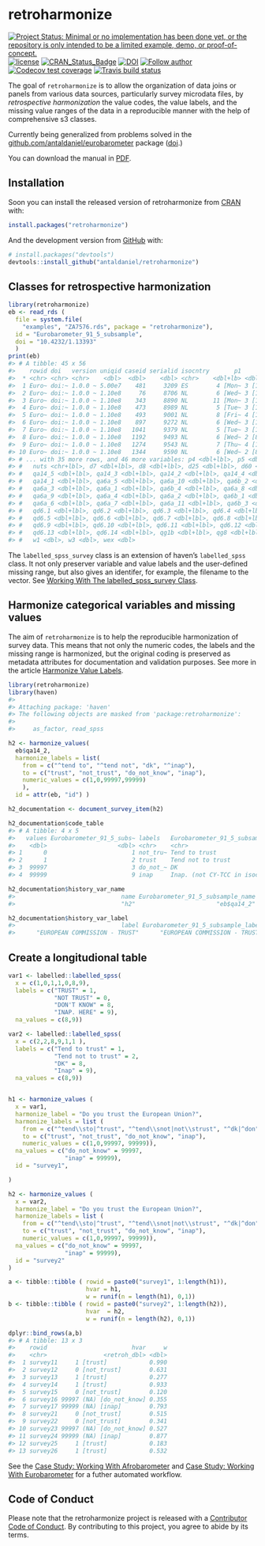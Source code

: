 
<!-- README.md is generated from README.Rmd. Please edit that file -->

# retroharmonize

<!-- badges: start -->

[![Project Status: Minimal or no implementation has been done yet, or
the repository is only intended to be a limited example, demo, or
proof-of-concept.](https://www.repostatus.org/badges/latest/concept.svg)](https://www.repostatus.org/#concept)
[![license](https://img.shields.io/badge/license-GPL--3-blue.svg)](https://www.gnu.org/licenses/gpl-3.0.en.html)
[![CRAN\_Status\_Badge](https://www.r-pkg.org/badges/version/eurobarometer)](https://cran.r-project.org/package=eurobarometer)
[![DOI](https://zenodo.org/badge/DOI/10.5281/zenodo.3937746.svg)](https://doi.org/10.5281/zenodo.3937746)
[![Follow
author](https://img.shields.io/twitter/follow/antaldaniel.svg?style=social)](https://twitter.com/intent/follow?screen_name=antaldaniel)
[![Codecov test
coverage](https://codecov.io/gh/antaldaniel/retroharmonize/branch/master/graph/badge.svg)](https://codecov.io/gh/antaldaniel/retroharmonize?branch=master)
[![Travis build
status](https://travis-ci.com/antaldaniel/retroharmonize.svg?branch=master)](https://travis-ci.com/antaldaniel/retroharmonize)
<!-- badges: end -->

The goal of `retroharmonize` is to allow the organization of data joins
or panels from various data sources, particularly survey microdata
files, by *retrospective harmonization* the value codes, the value
labels, and the missing value ranges of the data in a reproducible
manner with the help of comprehensive s3 classes.

Currently being generalized from problems solved in the
[github.com/antaldaniel/eurobarometer](\(https://github.com/antaldaniel/eurobarometer\))
package ([doi](https://doi.org/10.5281/zenodo.3825700).)

You can download the manual in [PDF](retroharmonize_0.1.1.pdf).

## Installation

Soon you can install the released version of retroharmonize from
[CRAN](https://CRAN.R-project.org) with:

``` r
install.packages("retroharmonize")
```

And the development version from [GitHub](https://github.com/) with:

``` r
# install.packages("devtools")
devtools::install_github("antaldaniel/retroharmonize")
```

## Classes for retrospective harmonization

``` r
library(retroharmonize)
eb <- read_rds ( 
  file = system.file(
    "examples", "ZA7576.rds", package = "retroharmonize"), 
  id = "Eurobarometer_91_5_subsample", 
  doi = "10.4232/1.13393"
  )
print(eb)
#> # A tibble: 45 x 56
#>    rowid doi   version uniqid caseid serialid isocntry       p1      p2    p3
#>  * <chr> <chr> <chr>    <dbl>  <dbl>    <dbl> <chr>    <dbl+lb> <dbl+l> <dbl>
#>  1 Euro~ doi:~ 1.0.0 ~ 5.00e7    481     3209 ES        4 [Mon~ 3 [13 ~    25
#>  2 Euro~ doi:~ 1.0.0 ~ 1.10e8     76     8706 NL        6 [Wed~ 3 [13 ~    58
#>  3 Euro~ doi:~ 1.0.0 ~ 1.10e8    343     8890 NL       11 [Mon~ 3 [13 ~    56
#>  4 Euro~ doi:~ 1.0.0 ~ 1.10e8    473     8989 NL        5 [Tue~ 3 [13 ~    62
#>  5 Euro~ doi:~ 1.0.0 ~ 1.10e8    493     9001 NL        8 [Fri~ 4 [17 ~    30
#>  6 Euro~ doi:~ 1.0.0 ~ 1.10e8    897     9272 NL        6 [Wed~ 3 [13 ~    56
#>  7 Euro~ doi:~ 1.0.0 ~ 1.10e8   1041     9379 NL        5 [Tue~ 3 [13 ~    57
#>  8 Euro~ doi:~ 1.0.0 ~ 1.10e8   1192     9493 NL        6 [Wed~ 2 [8 -~    60
#>  9 Euro~ doi:~ 1.0.0 ~ 1.10e8   1274     9543 NL        7 [Thu~ 4 [17 ~    57
#> 10 Euro~ doi:~ 1.0.0 ~ 1.10e8   1344     9590 NL        6 [Wed~ 2 [8 -~    83
#> # ... with 35 more rows, and 46 more variables: p4 <dbl+lbl>, p5 <dbl+lbl>,
#> #   nuts <chr+lbl>, d7 <dbl+lbl>, d8 <dbl+lbl>, d25 <dbl+lbl>, d60 <dbl+lbl>,
#> #   qa14_5 <dbl+lbl>, qa14_3 <dbl+lbl>, qa14_2 <dbl+lbl>, qa14_4 <dbl+lbl>,
#> #   qa14_1 <dbl+lbl>, qa6a_5 <dbl+lbl>, qa6a_10 <dbl+lbl>, qa6b_2 <dbl+lbl>,
#> #   qa6a_3 <dbl+lbl>, qa6a_1 <dbl+lbl>, qa6b_4 <dbl+lbl>, qa6a_8 <dbl+lbl>,
#> #   qa6a_9 <dbl+lbl>, qa6a_4 <dbl+lbl>, qa6a_2 <dbl+lbl>, qa6b_1 <dbl+lbl>,
#> #   qa6a_6 <dbl+lbl>, qa6a_7 <dbl+lbl>, qa6a_11 <dbl+lbl>, qa6b_3 <dbl+lbl>,
#> #   qd6.1 <dbl+lbl>, qd6.2 <dbl+lbl>, qd6.3 <dbl+lbl>, qd6.4 <dbl+lbl>,
#> #   qd6.5 <dbl+lbl>, qd6.6 <dbl+lbl>, qd6.7 <dbl+lbl>, qd6.8 <dbl+lbl>,
#> #   qd6.9 <dbl+lbl>, qd6.10 <dbl+lbl>, qd6.11 <dbl+lbl>, qd6.12 <dbl+lbl>,
#> #   qd6.13 <dbl+lbl>, qd6.14 <dbl+lbl>, qg1b <dbl+lbl>, qg8 <dbl+lbl>,
#> #   w1 <dbl>, w3 <dbl>, wex <dbl>
```

The `labelled_spss_survey` class is an extension of haven’s
`labelled_spss` class. It not only preserver variable and value labels
and the user-defined missing range, but also gives an identifer, for
example, the filename to the vector. See [Working With The
labelled\_spss\_survey
Class](http://retroharmonize.satellitereport.com/articles/labelled_spss_survey.html).

## Harmonize categorical variables and missing values

The aim of `retroharmonize` is to help the reproducible harmonization of
survey data. This means that not only the numeric codes, the labels and
the missing range is harmonized, but the original coding is preserved as
metadata attributes for documentation and validation purposes. See more
in the article [Harmonize Value
Labels](http://retroharmonize.satellitereport.com/articles/harmonize_labels.html).

``` r
library(retroharmonize)
library(haven)
#> 
#> Attaching package: 'haven'
#> The following objects are masked from 'package:retroharmonize':
#> 
#>     as_factor, read_spss

h2 <- harmonize_values(
  eb$qa14_2,  
  harmonize_labels = list(
    from = c("^tend to", "^tend not", "dk", "^inap"), 
    to = c("trust", "not_trust", "do_not_know", "inap"), 
    numeric_values = c(1,0,99997,99999)
    ), 
  id = attr(eb, "id") )

h2_documentation <- document_survey_item(h2)
```

``` r
h2_documentation$code_table
#> # A tibble: 4 x 5
#>   values Eurobarometer_91_5_subs~ labels   Eurobarometer_91_5_subsample~ missing
#>    <dbl>                    <dbl> <chr>    <chr>                         <lgl>  
#> 1      0                        1 not_tru~ Tend to trust                 FALSE  
#> 2      1                        2 trust    Tend not to trust             FALSE  
#> 3  99997                        3 do_not_~ DK                            TRUE   
#> 4  99999                        9 inap     Inap. (not CY-TCC in isocntr~ TRUE
```

``` r
h2_documentation$history_var_name
#>                              name Eurobarometer_91_5_subsample_name 
#>                              "h2"                       "eb$qa14_2"
```

``` r
h2_documentation$history_var_label
#>                              label Eurobarometer_91_5_subsample_label 
#>      "EUROPEAN COMMISSION - TRUST"      "EUROPEAN COMMISSION - TRUST"
```

## Create a longitudional table

``` r
var1 <- labelled::labelled_spss(
  x = c(1,0,1,1,0,8,9), 
  labels = c("TRUST" = 1, 
             "NOT TRUST" = 0, 
             "DON'T KNOW" = 8, 
             "INAP. HERE" = 9), 
  na_values = c(8,9))

var2 <- labelled::labelled_spss(
  x = c(2,2,8,9,1,1 ), 
  labels = c("Tend to trust" = 1, 
             "Tend not to trust" = 2, 
             "DK" = 8, 
             "Inap" = 9), 
  na_values = c(8,9))


h1 <- harmonize_values (
  x = var1, 
  harmonize_label = "Do you trust the European Union?",
  harmonize_labels = list ( 
    from = c("^tend\\sto|^trust", "^tend\\snot|not\\strust", "^dk|^don", "^inap"), 
    to = c("trust", "not_trust", "do_not_know", "inap"),
    numeric_values = c(1,0,99997, 99999)), 
  na_values = c("do_not_know" = 99997,
                "inap" = 99999), 
  id = "survey1",

)

h2 <- harmonize_values (
  x = var2, 
  harmonize_label = "Do you trust the European Union?",
  harmonize_labels = list ( 
    from = c("^tend\\sto|^trust", "^tend\\snot|not\\strust", "^dk|^don", "^inap"), 
    to = c("trust", "not_trust", "do_not_know", "inap"),
    numeric_values = c(1,0,99997, 99999)), 
  na_values = c("do_not_know" = 99997,
                "inap" = 99999), 
  id = "survey2"
)

a <- tibble::tibble ( rowid = paste0("survey1", 1:length(h1)),
                      hvar = h1, 
                      w = runif(n = length(h1), 0,1))
b <- tibble::tibble ( rowid = paste0("survey2", 1:length(h2)),
                      hvar  = h2, 
                      w = runif(n = length(h2), 0,1))

dplyr::bind_rows(a,b)
#> # A tibble: 13 x 3
#>    rowid                        hvar     w
#>    <chr>                <retroh_dbl> <dbl>
#>  1 survey11     1 [trust]            0.990
#>  2 survey12     0 [not_trust]        0.631
#>  3 survey13     1 [trust]            0.277
#>  4 survey14     1 [trust]            0.933
#>  5 survey15     0 [not_trust]        0.120
#>  6 survey16 99997 (NA) [do_not_know] 0.355
#>  7 survey17 99999 (NA) [inap]        0.793
#>  8 survey21     0 [not_trust]        0.515
#>  9 survey22     0 [not_trust]        0.341
#> 10 survey23 99997 (NA) [do_not_know] 0.527
#> 11 survey24 99999 (NA) [inap]        0.877
#> 12 survey25     1 [trust]            0.183
#> 13 survey26     1 [trust]            0.532
```

See the [Case Study: Working With
Afrobarometer](articles/afrobarometer.html) and [Case Study: Working
With Eurobarometer](articles/eurobarometer.html) for a futher automated
workflow.

## Code of Conduct

Please note that the retroharmonize project is released with a
[Contributor Code of
Conduct](https://contributor-covenant.org/version/2/0/CODE_OF_CONDUCT.html).
By contributing to this project, you agree to abide by its terms.
